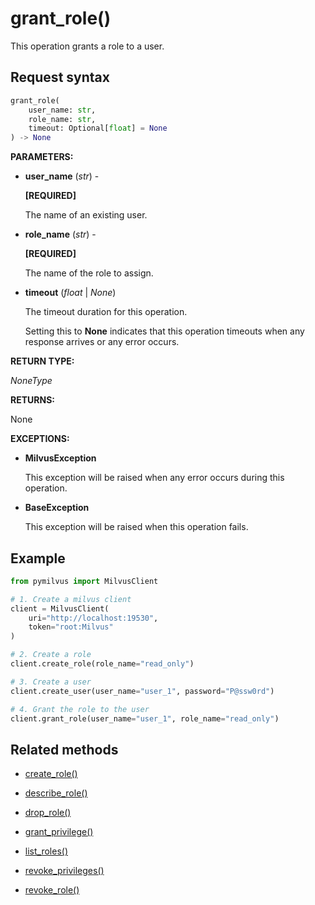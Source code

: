 # grant_role()

This operation grants a role to a user.

## Request syntax

```python
grant_role(
    user_name: str,
    role_name: str,
    timeout: Optional[float] = None
) -> None
```

**PARAMETERS:**

- **user_name** (*str*) -

    **[REQUIRED]**

    The name of an existing user.

- **role_name** (*str*) -

    **[REQUIRED]**

    The name of the role to assign.

- **timeout** (*float* | *None*)  

    The timeout duration for this operation. 

    Setting this to **None** indicates that this operation timeouts when any response arrives or any error occurs.

**RETURN TYPE:**

*NoneType*

**RETURNS:**

None

**EXCEPTIONS:**

- **MilvusException**

    This exception will be raised when any error occurs during this operation.

- **BaseException**

    This exception will be raised when this operation fails.

## Example

```python
from pymilvus import MilvusClient

# 1. Create a milvus client
client = MilvusClient(
    uri="http://localhost:19530",
    token="root:Milvus"
)

# 2. Create a role
client.create_role(role_name="read_only")

# 3. Create a user
client.create_user(user_name="user_1", password="P@ssw0rd")

# 4. Grant the role to the user
client.grant_role(user_name="user_1", role_name="read_only")
```

## Related methods

- [create_role()](create_role.md)

- [describe_role()](describe_role.md)

- [drop_role()](drop_role.md)

- [grant_privilege()](grant_privilege.md)

- [list_roles()](list_roles.md)

- [revoke_privileges()](revoke_privileges.md)

- [revoke_role()](revoke_role.md)

